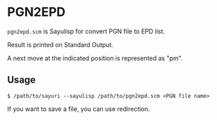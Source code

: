 PGN2EPD
=======

`pgn2epd.scm` is Sayulisp for convert PGN file to EPD list.

Result is printed on Standard Output.

A next move at the indicated position is represented as "pm".

Usage
-----

`$ /path/to/sayuri --sayulisp /path/to/pgn2epd.scm <PGN file name>`

If you want to save a file, you can use redirection.
